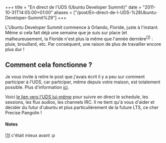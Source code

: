+++
title = "En direct de l'UDS (Ubuntu Developer Summit)"
date = "2011-10-31T14:05:00+01:00"
aliases = ["/post/En-direct-de-l-UDS-%28Ubuntu-Developer-Summit%29"]
+++
    <p>L'Ubuntu Developer Summit commence à Orlando, Floride, juste à l'instant. Même si cela fait déjà une semaine que je suis sur place (et malheureusement, la Floride n'est plus la même que l'année dernière<sup>[<a href="#pnote-131-1" id="rev-pnote-131-1">1</a>]</sup>&nbsp;: pluie, brouillard, etc. Par conséquent, une raison de plus de travailler encore plus dur&nbsp;!<p>


<h2>Comment cela fonctionne&nbsp;?</h2>

<p>Je vous invite à relire le post que j'avais écrit il y a peu sur comment participer à l'UDS, car participer, même depuis votre maison, est totalement possible. Plus d'information <a href="/post/Suivre-la-version-de-d%C3%A9veloppement-d-ubuntu">ici</a>.</p>


<p>Voici <a href="http://uds.ubuntu.com">le lien vers l'UDS lui-même</a> pour suivre en direct le schedule, les sessions, les flux audios, les channels IRC.
Il ne tient qu'à vous d'aider et décider du futur d'ubuntu et plus particulièrement de la future LTS, ce cher Precise Pangolin&nbsp;!</p>
<div class="footnotes"><h4>Notes</h4>
<p>[<a href="#rev-pnote-131-1" id="pnote-131-1">1</a>] c'était mieux avant :p</p><div>
